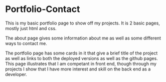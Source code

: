 # Portfolio-Contact

This is my basic portfolio page to show off my projects.  It is 2 basic pages, mostly just html and css.

The about page gives some information about me as well as some different ways to contact me.

The portfolio page has some cards in it that give a brief title of the project as well as links to both the deployed versions as well as the github pages.
This page illustrates that I am competant in front end, though through my projects I show that I have more interest and skill on the back end as a developer.